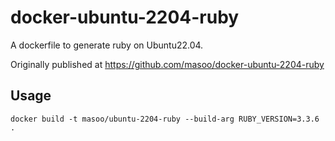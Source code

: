 # docker-ubuntu-2204-ruby

A dockerfile to generate ruby on Ubuntu22.04.

Originally published at https://github.com/masoo/docker-ubuntu-2204-ruby

## Usage

```
docker build -t masoo/ubuntu-2204-ruby --build-arg RUBY_VERSION=3.3.6 .
```
